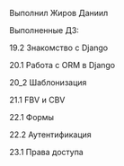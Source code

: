 Выполнил Жиров Даниил

Выполненные ДЗ:

19.2 Знакомство с Django

20.1 Работа с ORM в Django

20_2 Шаблонизация

21.1 FBV и CBV

22.1 Формы

22.2 Аутентификация

23.1 Права доступа